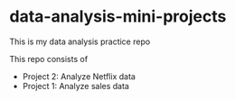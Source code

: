 # data-analysis-mini-projects
This is my data analysis practice repo

This repo consists of
- Project 2: Analyze Netflix data
- Project 1: Analyze sales data
